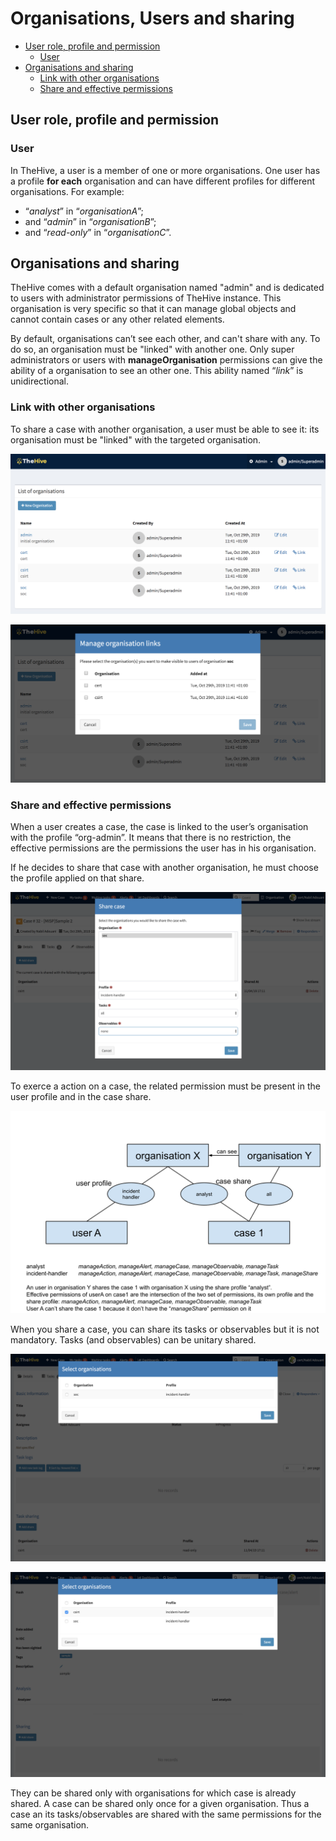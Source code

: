 # Organisations, Users and sharing

  * [User role, profile and permission](#user-role--profile-and-permission)
    + [User](#user)
  * [Organisations and sharing](#organisations-and-sharing)
    + [Link with other organisations](#link-with-other-organisations)
    + [Share and effective permissions](#share-and-effective-permissions)

## User role, profile and permission

### User

In TheHive, a user is a member of one or more organisations. One user has a profile **for each** organisation and can have different profiles for different organisations. For example:

- “*analyst*” in “*organisationA*”;
- and “*admin*” in “*organisationB*”;
- and “*read-only*” in “*organisationC*”.

## Organisations and sharing

TheHive comes with a default organisation named "admin" and is dedicated to users with administrator permissions of TheHive instance. This organisation is very specific so that it can manage global objects and cannot contain cases or any other related elements. 

By default, organisations can’t see each other, and can't share with any. To do so, an organisation must be "linked" with another one.  Only super administrators or users with **manageOrganisation** permissions can give the ability of a organisation to see an other one. This ability named “*link*” is unidirectional. 

### Link with other organisations

To share a case with another organisation, a user must be able to see it: its organisation must be "linked" with the targeted organisation. 

![List organisations](files/admin-list-organisation.png)

![Link organisations](files/admin-link-organisation.png)

###  Share and effective permissions

When a user creates a case, the case is linked to the user’s organisation with the profile “org-admin”. It means that there is no restriction, the effective permissions are the permissions the user has in his organisation.

If he decides to share that case with another organisation, he must choose the profile applied on that share.

![Case sharing](files/case-share.png)

To exerce a action on a case, the related permission must be present in the user profile and in the case share.

![Sharing rules](files/sharing-rules.svg)

When you share a case, you can share its tasks or observables but it is not mandatory. Tasks (and observables) can be unitary shared.

![Case task sharing](files/task-share.png)

![Case observable sharing](files/observable-share.png)

They can be shared only with organisations for which case is already shared. A case can be shared only once for a given organisation. Thus a case an its tasks/observables are shared with the same permissions for the same organisation.